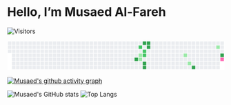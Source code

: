 # Hello, I’m Musaed Al-Fareh

![Visitors](https://visitor-badge.laobi.icu/badge?page_id=MusaedMusaedSadeqMusaedAl-Fareh225739&color=0E75B6&style=flat-square)

![Contributions](contributions.svg)

[![Musaed's github activity graph](https://github-readme-activity-graph.vercel.app/graph?username=MusaedMusaedSadeqMusaedAl-Fareh225739&theme=github-compact)](https://github.com/MusaedMusaedSadeqMusaedAl-Fareh225739)

![Musaed's GitHub stats](https://github-readme-stats.vercel.app/api?username=MusaedMusaedSadeqMusaedAl-Fareh225739&show_icons=true&theme=github_dark)
![Top Langs](https://github-readme-stats.vercel.app/api/top-langs/?username=MusaedMusaedSadeqMusaedAl-Fareh225739&layout=compact&theme=github_dark)

